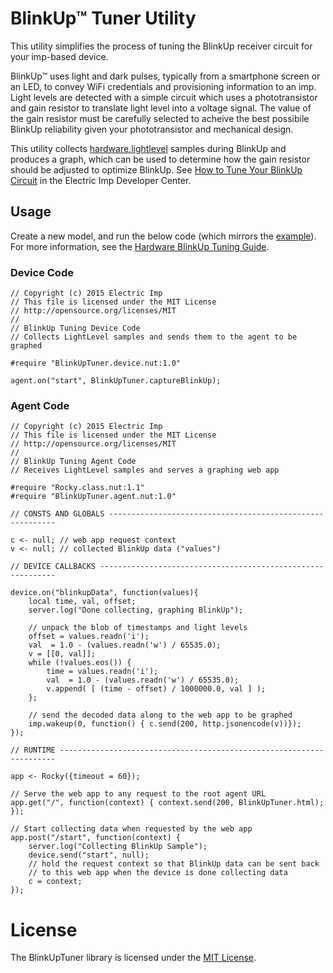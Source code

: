 # BlinkUp&trade; Tuner Utility

This utility simplifies the process of tuning the BlinkUp receiver circuit for your imp-based device.

BlinkUp&trade; uses light and dark pulses, typically from a smartphone screen or an LED, to convey WiFi credentials and provisioning information to an imp. Light levels are detected with a simple circuit which uses a phototransistor and gain resistor to translate light level into a voltage signal. The value of the gain resistor must be carefully selected to acheive the best possibile BlinkUp reliability given your phototransistor and mechanical design.

This utility collects [hardware.lightlevel](https://electricimp.com/docs/api/hardware/lightlevel) samples during BlinkUp and produces a graph, which can be used to determine how the gain resistor should be adjusted to optimize BlinkUp. See [How to Tune Your BlinkUp Circuit](https://electricimp.com/docs/hardware/blinkuptuning/) in the Electric Imp Developer Center.

## Usage

Create a new model, and run the below code (which mirrors the [example](./examples)). For more information, see the [Hardware BlinkUp Tuning Guide](https://electricimp.com/docs/hardware/blinkuptuning/).

### Device Code

```Squirrel
// Copyright (c) 2015 Electric Imp
// This file is licensed under the MIT License
// http://opensource.org/licenses/MIT
//
// BlinkUp Tuning Device Code
// Collects LightLevel samples and sends them to the agent to be graphed

#require "BlinkUpTuner.device.nut:1.0"

agent.on("start", BlinkUpTuner.captureBlinkUp);
```

### Agent Code

```Squirrel
// Copyright (c) 2015 Electric Imp
// This file is licensed under the MIT License
// http://opensource.org/licenses/MIT
//
// BlinkUp Tuning Agent Code
// Receives LightLevel samples and serves a graphing web app

#require "Rocky.class.nut:1.1"
#require "BlinkUpTuner.agent.nut:1.0"

// CONSTS AND GLOBALS ----------------------------------------------------------

c <- null; // web app request context
v <- null; // collected BlinkUp data ("values")

// DEVICE CALLBACKS ------------------------------------------------------------

device.on("blinkupData", function(values){
    local time, val, offset;
    server.log("Done collecting, graphing BlinkUp");

    // unpack the blob of timestamps and light levels
    offset = values.readn('i');
    val  = 1.0 - (values.readn('w') / 65535.0);
    v = [[0, val]];
    while (!values.eos()) {
        time = values.readn('i');
        val  = 1.0 - (values.readn('w') / 65535.0);
        v.append( [ (time - offset) / 1000000.0, val ] );
    };

    // send the decoded data along to the web app to be graphed
    imp.wakeup(0, function() { c.send(200, http.jsonencode(v))});
});

// RUNTIME ---------------------------------------------------------------------

app <- Rocky({timeout = 60});

// Serve the web app to any request to the root agent URL
app.get("/", function(context) { context.send(200, BlinkUpTuner.html); });

// Start collecting data when requested by the web app
app.post("/start", function(context) {
    server.log("Collecting BlinkUp Sample");
    device.send("start", null);
    // hold the request context so that BlinkUp data can be sent back
    // to this web app when the device is done collecting data
    c = context;
});
```

# License

The BlinkUpTuner library is licensed under the [MIT License](./LICENSE).
